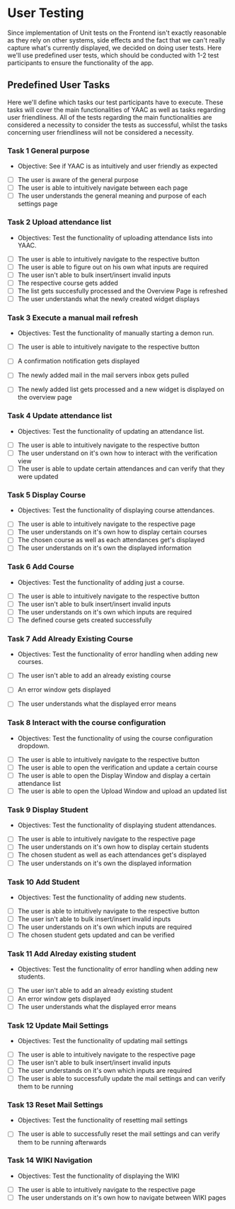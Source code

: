 # User Testing
Since implementation of Unit tests on the Frontend isn't exactly reasonable as they rely on other systems, side effects and the fact that we can't really capture what's currently displayed, we decided on doing user tests. Here we'll use predefined user tests, which should be conducted with 1-2 test participants to ensure the functionality of the app.

## Predefined User Tasks
Here we'll define which tasks our test participants have to execute. These tasks will cover the main functionalities of YAAC as well as tasks regarding user friendliness. 
All of the tests regarding the main functionalities are considered a necessity to consider the tests as successful, whilst the tasks concerning user friendliness will not be considered a necessity.

### Task 1 General purpose
- Objective: See if YAAC is as intuitively and user friendly as expected
- [ ] The user is aware of the general purpose
- [ ] The user is able to intuitively navigate between each page
- [ ] The user understands the general meaning and purpose of each settings page

### Task 2 Upload attendance list
- Objectives: Test the functionality of uploading attendance lists into YAAC.
- [ ] The user is able to intuitively navigate to the respective button
- [ ] The user is able to figure out on his own what inputs are required
- [ ] The user isn't able to bulk insert/insert invalid inputs
- [ ] The respective course gets added
- [ ] The list gets succesfully processed and the Overview Page is refreshed
- [ ] The user understands what the newly created widget displays

### Task 3 Execute a manual mail refresh
- Objectives: Test the functionality of manually starting a demon run.
- [ ] The user is able to intuitively navigate to the respective button
- [ ] A confirmation notification gets displayed
- [ ] The newly added mail in the mail servers inbox gets pulled
- [ ] The newly added list gets processed and a new widget is displayed on the overview page


### Task 4 Update attendance list
- Objectives: Test the functionality of updating an attendance list.
- [ ] The user is able to intuitively navigate to the respective button
- [ ] The user understand on it's own how to interact with the verification view
- [ ] The user is able to update certain attendances and can verify that they were updated

### Task 5 Display Course 
- Objectives: Test the functionality of displaying course attendances.
- [ ] The user is able to intuitively navigate to the respective page
- [ ] The user understands on it's own how to display certain courses
- [ ] The chosen course as well as each attendances get's displayed
- [ ] The user understands on it's own the displayed information

### Task 6 Add Course 
- Objectives: Test the functionality of adding just a course.
- [ ] The user is able to intuitively navigate to the respective button
- [ ] The user isn't able to bulk insert/insert invalid inputs
- [ ] The user understands on it's own which inputs are required
- [ ] The defined course gets created successfully

### Task 7 Add Already Existing Course 
- Objectives: Test the functionality of error handling when adding new courses.
- [ ] The user isn't able to add an already existing course
- [ ] An error window gets displayed
- [ ] The user understands what the displayed error means


### Task 8 Interact with the course configuration
- Objectives: Test the functionality of using the course configuration dropdown.
- [ ] The user is able to intuitively navigate to the respective button
- [ ] The user is able to open the verification and update a certain course
- [ ] The user is able to open the Display Window and display a certain attendance list
- [ ] The user is able to open the Upload Window and upload an updated list

### Task 9 Display Student
- Objectives: Test the functionality of displaying student attendances.
- [ ] The user is able to intuitively navigate to the respective page
- [ ] The user understands on it's own how to display certain students
- [ ] The chosen student as well as each attendances get's displayed
- [ ] The user understands on it's own the displayed information

### Task 10 Add Student
- Objectives: Test the functionality of adding new students.
- [ ] The user is able to intuitively navigate to the respective button
- [ ] The user isn't able to bulk insert/insert invalid inputs
- [ ] The user understands on it's own which inputs are required
- [ ] The chosen student gets updated and can be verified

### Task 11 Add Alreday existing student
- Objectives: Test the functionality of error handling when adding new students.
- [ ] The user isn't able to add an already existing student
- [ ] An error window gets displayed
- [ ] The user understands what the displayed error means

### Task 12 Update Mail Settings
- Objectives: Test the functionality of updating mail settings
- [ ] The user is able to intuitively navigate to the respective page
- [ ] The user isn't able to bulk insert/insert invalid inputs
- [ ] The user understands on it's own which inputs are required
- [ ] The user is able to successfully update the mail settings and can verify them to be running

### Task 13 Reset Mail Settings
- Objectives: Test the functionality of resetting mail settings
- [ ] The user is able to successfully reset the mail settings and can verify them to be running afterwards

### Task 14 WIKI Navigation
- Objectives: Test the functionality of displaying the WIKI
- [ ] The user is able to intuitively navigate to the respective page
- [ ] The user understands on it's own how to navigate between WIKI pages